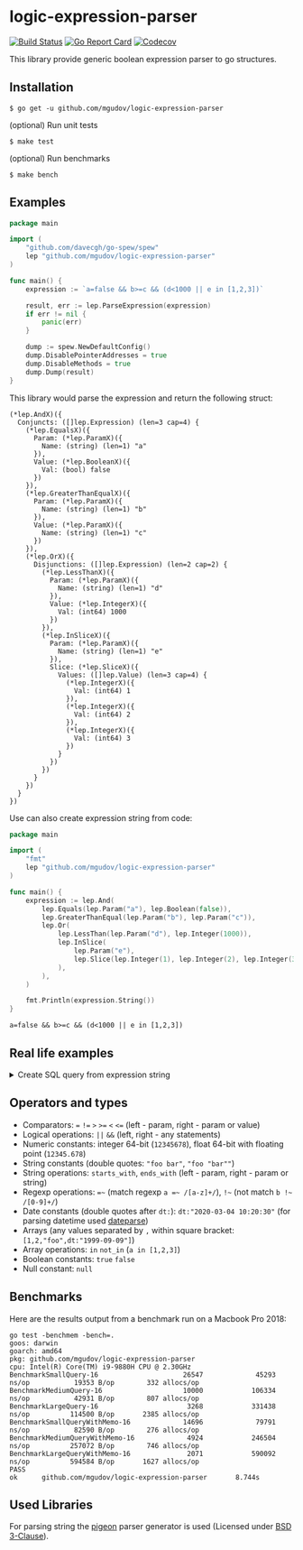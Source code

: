 logic-expression-parser
====

[![Build Status](https://github.com/mgudov/logic-expression-parser/actions/workflows/test.yml/badge.svg)](https://github.com/mgudov/logic-expression-parser/actions/workflows/test.yml)
[![Go Report Card](https://goreportcard.com/badge/github.com/mgudov/logic-expression-parser)](https://goreportcard.com/report/github.com/mgudov/logic-expression-parser)
[![Codecov](https://codecov.io/gh/mgudov/logic-expression-parser/branch/master/graph/badge.svg?token=JMQMBEP2Z6)](https://codecov.io/gh/mgudov/logic-expression-parser)

This library provide generic boolean expression parser to go structures.

## Installation

    $ go get -u github.com/mgudov/logic-expression-parser

(optional) Run unit tests

    $ make test

(optional) Run benchmarks

    $ make bench

## Examples

```go
package main

import (
	"github.com/davecgh/go-spew/spew"
	lep "github.com/mgudov/logic-expression-parser"
)

func main() {
	expression := `a=false && b>=c && (d<1000 || e in [1,2,3])`

	result, err := lep.ParseExpression(expression)
	if err != nil {
		panic(err)
	}

	dump := spew.NewDefaultConfig()
	dump.DisablePointerAddresses = true
	dump.DisableMethods = true
	dump.Dump(result)
}
```

This library would parse the expression and return the following struct:

```
(*lep.AndX)({
  Conjuncts: ([]lep.Expression) (len=3 cap=4) {
    (*lep.EqualsX)({
      Param: (*lep.ParamX)({
        Name: (string) (len=1) "a"
      }),
      Value: (*lep.BooleanX)({
        Val: (bool) false
      })
    }),
    (*lep.GreaterThanEqualX)({
      Param: (*lep.ParamX)({
        Name: (string) (len=1) "b"
      }),
      Value: (*lep.ParamX)({
        Name: (string) (len=1) "c"
      })
    }),
    (*lep.OrX)({
      Disjunctions: ([]lep.Expression) (len=2 cap=2) {
        (*lep.LessThanX)({
          Param: (*lep.ParamX)({
            Name: (string) (len=1) "d"
          }),
          Value: (*lep.IntegerX)({
            Val: (int64) 1000
          })
        }),
        (*lep.InSliceX)({
          Param: (*lep.ParamX)({
            Name: (string) (len=1) "e"
          }),
          Slice: (*lep.SliceX)({
            Values: ([]lep.Value) (len=3 cap=4) {
              (*lep.IntegerX)({
                Val: (int64) 1
              }),
              (*lep.IntegerX)({
                Val: (int64) 2
              }),
              (*lep.IntegerX)({
                Val: (int64) 3
              })
            }
          })
        })
      }
    })
  }
})
```

Use can also create expression string from code:

```go
package main

import (
	"fmt"
	lep "github.com/mgudov/logic-expression-parser"
)

func main() {
	expression := lep.And(
		lep.Equals(lep.Param("a"), lep.Boolean(false)),
		lep.GreaterThanEqual(lep.Param("b"), lep.Param("c")),
		lep.Or(
			lep.LessThan(lep.Param("d"), lep.Integer(1000)),
			lep.InSlice(
				lep.Param("e"),
				lep.Slice(lep.Integer(1), lep.Integer(2), lep.Integer(3)),
			),
		),
	)

	fmt.Println(expression.String())
}
```

```
a=false && b>=c && (d<1000 || e in [1,2,3])
```

## Real life examples
<details>
  <summary>Create SQL query from expression string</summary>

```go
package main

import (
	"fmt"
	"github.com/davecgh/go-spew/spew"
	sb "github.com/huandu/go-sqlbuilder"
	lep "github.com/mgudov/logic-expression-parser"
)

func traverse(sql *sb.SelectBuilder, expr lep.Expression) (string, error) {
	switch e := expr.(type) {
	default:
		return "", fmt.Errorf("not implemented: %T", e)
	case *lep.OrX:
		var args []string
		for _, disjunction := range e.Disjunctions {
			arg, err := traverse(sql, disjunction)
			if err != nil {
				return "", err
			}
			args = append(args, arg)
		}
		return sql.Or(args...), nil
	case *lep.AndX:
		var args []string
		for _, conjunct := range e.Conjuncts {
			arg, err := traverse(sql, conjunct)
			if err != nil {
				return "", err
			}
			args = append(args, arg)
		}
		return sql.And(args...), nil
	case *lep.EqualsX:
		value := e.Value.Value()
		if value == nil {
			return sql.IsNotNull(e.Param.String()), nil
		}
		return sql.Equal(e.Param.String(), value), nil
	case *lep.NotEqualsX:
		value := e.Value.Value()
		if value == nil {
			return sql.IsNotNull(e.Param.String()), nil
		}
		return sql.NotEqual(e.Param.String(), value), nil
	case *lep.GreaterThanX:
		return sql.GreaterThan(e.Param.String(), e.Value.Value()), nil
	case *lep.InSliceX:
		var items []interface{}
		for _, value := range e.Slice.Values {
			items = append(items, value.Value())
		}
		return sql.In(e.Param.String(), items...), nil

		// TODO: other cases
	}
}

func main() {
	query := `active=true && email!=null && (last_login>dt:"2010-01-01" || role in ["client","customer"])`

	expr, err := lep.ParseExpression(query)
	if err != nil {
		panic(err)
	}

	sql := sb.Select("*").From("users")
	where, err := traverse(sql, expr)
	if err != nil {
		panic(err)
	}
	sql.Where(where)

	spew.Dump(sql.Build())
}
```

```
(string) (len=99) "SELECT * FROM users WHERE (active = ? AND email IS NOT NULL AND (last_login > ? OR role IN (?, ?)))"
([]interface {}) (len=4 cap=4) {
 (bool) true,
 (time.Time) 2010-01-01 00:00:00 +0000 UTC,
 (string) (len=6) "client",
 (string) (len=8) "customer"
}
```
</details>

## Operators and types

* Comparators: `=` `!=` `>` `>=` `<` `<=` (left - param, right - param or value)
* Logical operations: `||` `&&` (left, right - any statements)
* Numeric constants: integer 64-bit (`12345678`), float 64-bit with floating point (`12345.678`)
* String constants (double quotes: `"foo bar"`, `"foo "bar""`)
* String operations: `starts_with`, `ends_with` (left - param, right - param or string)
* Regexp operations: `=~` (match regexp `a =~ /[a-z]+/`), `!~` (not match `b !~ /[0-9]+/`)
* Date constants (double quotes after `dt:`): `dt:"2020-03-04 10:20:30"` (for parsing datetime used [dateparse](https://github.com/araddon/dateparse))
* Arrays (any values separated by `,` within square bracket: `[1,2,"foo",dt:"1999-09-09"]`)
* Array operations: `in` `not_in` (`a in [1,2,3]`)
* Boolean constants: `true` `false`
* Null constant: `null`

## Benchmarks

Here are the results output from a benchmark run on a Macbook Pro 2018:

```
go test -benchmem -bench=.
goos: darwin
goarch: amd64
pkg: github.com/mgudov/logic-expression-parser
cpu: Intel(R) Core(TM) i9-9880H CPU @ 2.30GHz
BenchmarkSmallQuery-16                     26547             45293 ns/op           19353 B/op        332 allocs/op
BenchmarkMediumQuery-16                    10000            106334 ns/op           42931 B/op        807 allocs/op
BenchmarkLargeQuery-16                      3268            331438 ns/op          114500 B/op       2385 allocs/op
BenchmarkSmallQueryWithMemo-16             14696             79791 ns/op           82590 B/op        276 allocs/op
BenchmarkMediumQueryWithMemo-16             4924            246504 ns/op          257072 B/op        746 allocs/op
BenchmarkLargeQueryWithMemo-16              2071            590092 ns/op          594584 B/op       1627 allocs/op
PASS
ok      github.com/mgudov/logic-expression-parser       8.744s
```

## Used Libraries

For parsing string the [pigeon](https://github.com/mna/pigeon) parser generator is used
(Licensed under [BSD 3-Clause](http://opensource.org/licenses/BSD-3-Clause)).
